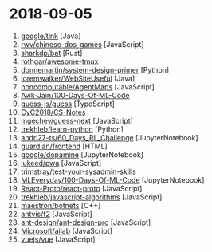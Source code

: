 # 2018-09-05

1. [google/tink](https://github.com/google/tink "Tink is a multi-language, cross-platform library that provides cryptographic APIs that are secure, easy to use correctly, and hard(er) to misuse.") [Java]
2. [rwv/chinese-dos-games](https://github.com/rwv/chinese-dos-games "🎮 Chinese DOS games in browser.") [JavaScript]
3. [sharkdp/bat](https://github.com/sharkdp/bat "A cat(1) clone with wings.") [Rust]
4. [rothgar/awesome-tmux](https://github.com/rothgar/awesome-tmux "A list of awesome resources for tmux") 
5. [donnemartin/system-design-primer](https://github.com/donnemartin/system-design-primer "Learn how to design large-scale systems. Prep for the system design interview. Includes Anki flashcards.") [Python]
6. [loremwalker/WebSiteUseful](https://github.com/loremwalker/WebSiteUseful "🍅 翻墙！科学上网，免费ss帐号分享、ssr订阅源，免费VPN下载，获取及使用教程请看：https://github.com/loremwalker/fq-book") [Java]
7. [noncomputable/AgentMaps](https://github.com/noncomputable/AgentMaps "Make social simulations on interactive maps with Javascript!") [JavaScript]
8. [Avik-Jain/100-Days-Of-ML-Code](https://github.com/Avik-Jain/100-Days-Of-ML-Code "100 Days of ML Coding") 
9. [guess-js/guess](https://github.com/guess-js/guess "Libraries & tools for enabling Machine Learning driven user-experiences on the web") [TypeScript]
10. [CyC2018/CS-Notes](https://github.com/CyC2018/CS-Notes "📚 Computer Science Learning Notes") 
11. [mgechev/guess-next](https://github.com/mgechev/guess-next "🔮 Demo application showing the integration of Guess.js with Next.js") [JavaScript]
12. [trekhleb/learn-python](https://github.com/trekhleb/learn-python "📚 Playground and cheatsheet for learning Python") [Python]
13. [andri27-ts/60_Days_RL_Challenge](https://github.com/andri27-ts/60_Days_RL_Challenge "Learn Deep Reinforcement Learning in depth in 60 days") [JupyterNotebook]
14. [guardian/frontend](https://github.com/guardian/frontend "Source for theguardian.com") [HTML]
15. [google/dopamine](https://github.com/google/dopamine "Dopamine is a research framework for fast prototyping of reinforcement learning algorithms.") [JupyterNotebook]
16. [lukeed/pwa](https://github.com/lukeed/pwa "(WIP) Universal PWA Builder") [JavaScript]
17. [trimstray/test-your-sysadmin-skills](https://github.com/trimstray/test-your-sysadmin-skills "A collection of *nix Sysadmin Test Questions and Answers for Interview/Exam (2018 Edition).") 
18. [MLEveryday/100-Days-Of-ML-Code](https://github.com/MLEveryday/100-Days-Of-ML-Code "100-Days-Of-ML-Code中文版") [JupyterNotebook]
19. [React-Proto/react-proto](https://github.com/React-Proto/react-proto "🎨 React application prototyping tool for developers and designers.") [JavaScript]
20. [trekhleb/javascript-algorithms](https://github.com/trekhleb/javascript-algorithms "Algorithms and data structures implemented in JavaScript with explanations and links to further readings") [JavaScript]
21. [maestron/botnets](https://github.com/maestron/botnets "This is a collection of #botnet source codes, unorganized. For EDUCATIONAL PURPOSES ONLY") [C++]
22. [antvis/f2](https://github.com/antvis/f2 "📱📈An elegant, interactive and flexible charting library for mobile.") [JavaScript]
23. [ant-design/ant-design-pro](https://github.com/ant-design/ant-design-pro "👨🏻‍💻👩🏻‍💻 Use Ant Design like a Pro!") [JavaScript]
24. [Microsoft/ailab](https://github.com/Microsoft/ailab "Experience, Learn and Code the latest breakthrough innovations with Microsoft AI") [JavaScript]
25. [vuejs/vue](https://github.com/vuejs/vue "🖖 A progressive, incrementally-adoptable JavaScript framework for building UI on the web.") [JavaScript]
